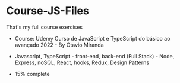 # Course-JS-Files
That's my full course exercises

- Course: Udemy Curso de JavaScript e TypeScript do básico ao avançado 2022 - By Otavio Miranda 

- Javascript, TypeScript - front-end, back-end (Full Stack) - Node, Express, noSQL, React, hooks, Redux, Design Patterns

- 15% complete 
